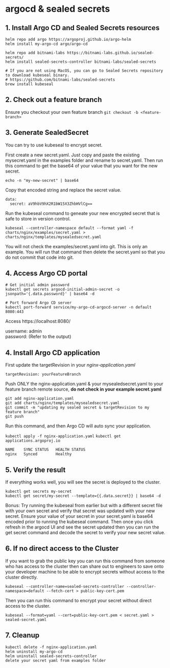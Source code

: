 # argocd & sealed secrets

## 1. Install Argo CD and Sealed Secrets resources
```
helm repo add argo https://argoproj.github.io/argo-helm
helm install my-argo-cd argo/argo-cd

helm repo add bitnami-labs https://bitnami-labs.github.io/sealed-secrets/
helm install sealed-secrets-controller bitnami-labs/sealed-secrets

# If you are not using MacOS, you can go to Sealed Secrets repository to download kubeseal binary.
# https://github.com/bitnami-labs/sealed-secrets
brew install kubeseal
```
## 2. Check out a feature branch
Ensure you checkout your own feature branch
`git checkout -b <feature-branch>`

## 3. Generate SealedSecret
You can try to use kubeseal to encrypt secret.

First create a new secret.yaml. Just copy and paste the existing mysecret.yaml in the examples folder and rename to secret.yaml. Then run this command to get the base64 of your value that you want for the new secret.

`echo -n "my-new-secret" | base64`

Copy that encoded string and replace the secret value.

```
data:
  secret: aV9hbV9hX2R1bW15X3ZhbHVlCg==
```

Run the kubeseal command to geneate your new encrypted secret that is safe to store in version control. 

`kubeseal --controller-namespace default --format yaml -f charts/nginx/examples/secret.yaml > charts/nginx/templates/mysealedsecret.yaml`

You will not check the examples/secret.yaml into git. This is only an example. You will run that command then delete the secret.yaml so that you do not commit that code into git.

## 4. Access Argo CD portal
```
# Get initial admin password
kubectl get secrets argocd-initial-admin-secret -o jsonpath='{.data.password}' | base64 -d

# Port forward Argo CD server
kubectl port-forward service/my-argo-cd-argocd-server -n default 8080:443
```

Access https://localhost:8080/

username: admin\
password: (Refer to the output)


## 4. Install Argo CD application
First update the targetRevision in your *nginx-application.yaml*

`targetRevision: yourFeatureBranch`

Push ONLY the nginx-application.yaml & your mysealedsecret.yaml to your feature branch remote source, **do not check in your example secret.yaml**

```
git add nginx-application.yaml
git add charts/nginx/templates/mysealedsecret.yaml
git commit -m "updating my sealed secret & targetRevision to my feature branch"
git push
```

Run this command, and then Argo CD will auto sync your application.

`kubectl apply -f nginx-application.yaml`
`kubectl get applications.argoproj.io`

```
NAME    SYNC STATUS   HEALTH STATUS
nginx   Synced        Healthy
```

## 5. Verify the result
If everything works well, you will see the secret is deployed to the cluster.

```
kubectl get secrets my-secret
kubectl get secret/my-secret --template={{.data.secret}} | base64 -d   
```

Bonus: Try running the kubeseal from earlier but with a different secret file with your own secret and verify that secret was updated with your new secret. Ensure your value of your secret in your secret.yaml is base64 encoded prior to running the kubeseal command. Then once you click refresh in the argocd UI and see the secret updated then you can run the get secret command and decode the secret to verify your new secret value.

## 6. If no direct access to the Cluster
If you want to grab the public key you can run this command from someone who has access to the cluster then can share out to engineers to save onto your developer machine to be able to encrypt secrets without access to the cluster directly.
```
kubeseal --controller-name=sealed-secrets-controller --controller-namespace=default --fetch-cert > public-key-cert.pem
```

Then you can run this command to encrypt your secret without direct access to the cluster.
```
kubeseal --format=yaml --cert=public-key-cert.pem < secret.yaml > sealed-secret.yaml
```

## 7. Cleanup

```
kubectl delete -f nginx-application.yaml
helm uninstall my-argo-cd 
helm uninstall sealed-secrets-controller
delete your secret yaml from examples folder
```